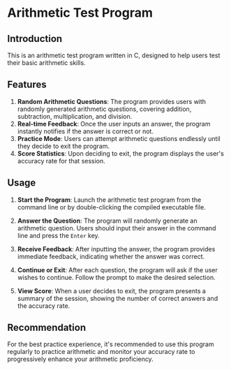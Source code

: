 # Arithmetic Test Program

## Introduction

This is an arithmetic test program written in C, designed to help users test their basic arithmetic skills.

## Features

1. **Random Arithmetic Questions**: The program provides users with randomly generated arithmetic questions, covering addition, subtraction, multiplication, and division.
2. **Real-time Feedback**: Once the user inputs an answer, the program instantly notifies if the answer is correct or not.
3. **Practice Mode**: Users can attempt arithmetic questions endlessly until they decide to exit the program.
4. **Score Statistics**: Upon deciding to exit, the program displays the user's accuracy rate for that session.

## Usage

1. **Start the Program**: Launch the arithmetic test program from the command line or by double-clicking the compiled executable file.

2. **Answer the Question**: The program will randomly generate an arithmetic question. Users should input their answer in the command line and press the `Enter` key.

3. **Receive Feedback**: After inputting the answer, the program provides immediate feedback, indicating whether the answer was correct.

4. **Continue or Exit**: After each question, the program will ask if the user wishes to continue. Follow the prompt to make the desired selection.

5. **View Score**: When a user decides to exit, the program presents a summary of the session, showing the number of correct answers and the accuracy rate.

## Recommendation

For the best practice experience, it's recommended to use this program regularly to practice arithmetic and monitor your accuracy rate to progressively enhance your arithmetic proficiency.
